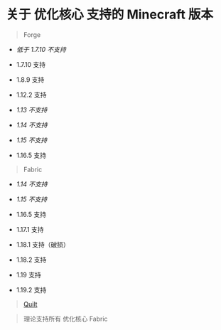 # 关于 优化核心 支持的 Minecraft 版本

> Forge

- *低于 1.7.10 不支持*

- 1.7.10 支持

- 1.8.9 支持

- 1.12.2 支持

- *1.13 不支持*

- *1.14 不支持*

- *1.15 不支持*

- 1.16.5 支持

> Fabric

- *1.14 不支持*

- *1.15 不支持*

- 1.16.5 支持

- 1.17.1 支持

- 1.18.1 支持（破损）

- 1.18.2 支持

- 1.19 支持

- 1.19.2 支持

> [Quilt](ver4.md)

> 理论支持所有 优化核心 Fabric